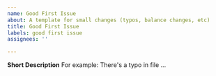 ```yaml
---
name: Good First Issue
about: A template for small changes (typos, balance changes, etc)
title: Good First Issue
labels: good first issue
assignees: ''

---
```


**Short Description**
For example: There's a typo in file ...
